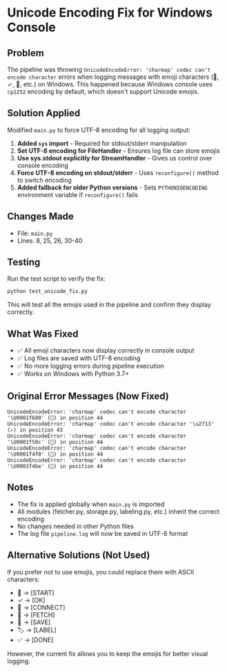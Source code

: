 # Unicode Encoding Fix for Windows Console

## Problem
The pipeline was throwing `UnicodeEncodeError: 'charmap' codec can't encode character` errors when logging messages with emoji characters (🚀, ✓, 🔌, etc.) on Windows. This happened because Windows console uses `cp1252` encoding by default, which doesn't support Unicode emojis.

## Solution Applied
Modified `main.py` to force UTF-8 encoding for all logging output:

1. **Added `sys` import** - Required for stdout/stderr manipulation
2. **Set UTF-8 encoding for FileHandler** - Ensures log file can store emojis
3. **Use sys.stdout explicitly for StreamHandler** - Gives us control over console encoding
4. **Force UTF-8 encoding on stdout/stderr** - Uses `reconfigure()` method to switch encoding
5. **Added fallback for older Python versions** - Sets `PYTHONIOENCODING` environment variable if `reconfigure()` fails

## Changes Made
- File: `main.py`
- Lines: 8, 25, 26, 30-40

## Testing
Run the test script to verify the fix:
```bash
python test_unicode_fix.py
```

This will test all the emojis used in the pipeline and confirm they display correctly.

## What Was Fixed
- ✅ All emoji characters now display correctly in console output
- ✅ Log files are saved with UTF-8 encoding
- ✅ No more logging errors during pipeline execution
- ✅ Works on Windows with Python 3.7+

## Original Error Messages (Now Fixed)
```
UnicodeEncodeError: 'charmap' codec can't encode character '\U0001f680' (🚀) in position 44
UnicodeEncodeError: 'charmap' codec can't encode character '\u2713' (✓) in position 43
UnicodeEncodeError: 'charmap' codec can't encode character '\U0001f50c' (🔌) in position 44
UnicodeEncodeError: 'charmap' codec can't encode character '\U0001f4f0' (📰) in position 44
UnicodeEncodeError: 'charmap' codec can't encode character '\U0001f4be' (💾) in position 44
```

## Notes
- The fix is applied globally when `main.py` is imported
- All modules (fetcher.py, storage.py, labeling.py, etc.) inherit the correct encoding
- No changes needed in other Python files
- The log file `pipeline.log` will now be saved in UTF-8 format

## Alternative Solutions (Not Used)
If you prefer not to use emojis, you could replace them with ASCII characters:
- 🚀 → [START]
- ✓ → [OK]
- 🔌 → [CONNECT]
- 📰 → [FETCH]
- 💾 → [SAVE]
- 🏷️ → [LABEL]
- ✅ → [DONE]

However, the current fix allows you to keep the emojis for better visual logging.
